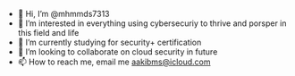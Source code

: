 - 👋 Hi, I’m @mhmmds7313
- 👀 I’m interested in everything using cybersecuriy to thrive and porsper in this field and life
- 🌱 I’m currently studying for security+ certification
- 💞️ I’m looking to collaborate on cloud security in future
- 📫 How to reach me, email me aakibms@icloud.com



<!---
mhmmds7313/mhmmds7313 is a ✨ special ✨ repository because its `README.md` (this file) appears on your GitHub profile.
You can click the Preview link to take a look at your changes.
--->

